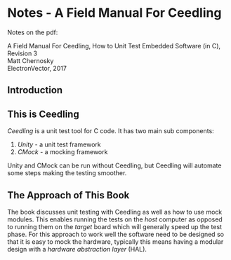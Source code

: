 # Notes - A Field Manual For Ceedling

Notes on the pdf:

A Field Manual For Ceedling, How to Unit Test Embedded Software (in C), Revision 3  
Matt Chernosky  
ElectronVector, 2017  

## Introduction

## This is Ceedling

*Ceedling* is a unit test tool for C code. It has two main sub components:

1. *Unity* - a unit test framework
2. *CMock* - a mocking framework

Unity and CMock can be run without Ceedling, but Ceedling will automate some steps making the testing smoother.

## The Approach of This Book

The book discusses unit testing with Ceedling as well as how to use mock modules. This enables running the tests on the *host* computer as opposed to running them on the *target* board which will generally speed up the test phase. For this approach to work well the software need to be designed so that it is easy to mock the hardware, typically this means having a modular design with a *hardware abstraction layer* (HAL).
